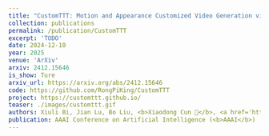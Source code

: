 ```yaml
---
title: "CustomTTT: Motion and Appearance Customized Video Generation via Test-Time Training"
collection: publications
permalink: /publication/CustomTTT
excerpt: 'TODO'
date: 2024-12-10
year: 2025
venue: 'ArXiv'
arxiv: 2412.15646
is_show: Ture
arxiv_url: https://arxiv.org/abs/2412.15646
code: https://github.com/RongPiKing/CustomTTT
project: https://customttt.github.io/
teaser: ./images/customttt.gif
authors: Xiuli Bi, Jian Lu, Bo Liu, <b>Xiaodong Cun 📮</b>, <a href='https://yzhang2016.github.io/'>Yong Zhang</a>, Weisheng Li, Bin Xiao
publication: AAAI Conference on Artificial Intelligence (<b>AAAI</b>)
---
```

